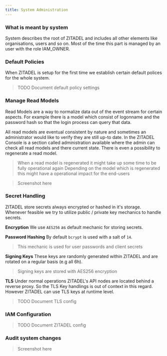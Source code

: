 ```yaml
---
title: System Administration
---
```


### What is meant by system

System describes the root of ZITADEL and includes all other elements like organisations, users and so on. Most of the time this part is managed by an user with the role IAM_OWNER.

### Default Policies

When ZITADEL is setup for the first time we establish certain default polices for the whole system.

> TODO Document default policy settings

### Manage Read Models

Read Models are a way to normalize data out of the event stream for certain aspects. For example there is a model which consist of logonname and the password hash so that the login process can query that data.

All read models are eventual consistent by nature and sometimes an administrator would like to verify they are still up-to date.
In the ZITADEL Console is a section called administration available where the admin can check all read models and there current state.
There is even a possibility to regenerate a read model.

> When a read model is regenerated it might take up some time to be fully operational again
> Depending on the model which is regenerated this might have a operational impact for the end-users

> Screenshot here

### Secret Handling

ZITADEL store secrets always encrypted or hashed in it's storage.
Whenever feasible we try to utilize public / private key mechanics to handle secrets.

**Encryption**
We use `AES256` as default mechanic for storing secrets.

**Password Hashing**
By default `bcrypt` is used with a salt of `14`.

> This mechanic is used for user passwords and client secrets

**Signing Keys**
These keys are randomly generated within ZITADEL and are rotated on a regular basis (e.g all 6h).

> Signing keys are stored with AES256 encryption

**TLS**
Under normal operations ZITADEL's API nodes are located behind a reverse proxy. So the TLS Key handlings is out of context in this regard.
However ZITADEL can use TLS keys at runtime level.

> TODO Document TLS config

### IAM Configuration

> TODO Document ZITADEL config

### Audit system changes

> Screenshot here
